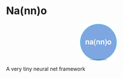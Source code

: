 # Na(nn)o

<div style="display:flex;align-items: center;justify-content: center;">
    <img src="logo.svg" width=100/>
</div>

A very tiny neural net framework
